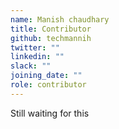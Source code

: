 ```yaml
---
name: Manish chaudhary 
title: Contributor
github: techmannih
twitter: ""
linkedin: ""
slack: ""
joining_date: ""
role: contributor
---
```


Still waiting for this
